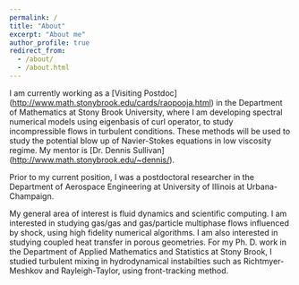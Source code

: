 ```yaml
---
permalink: /
title: "About"
excerpt: "About me"
author_profile: true
redirect_from: 
  - /about/
  - /about.html
---
```


I am currently working as a [Visiting Postdoc] (http://www.math.stonybrook.edu/cards/raopooja.html) in the Department of Mathematics at Stony Brook University, where I am developing spectral numerical models using eigenbasis of curl operator, to study incompressible flows in turbulent conditions. These methods will be used to study the potential blow up of Navier-Stokes equations in low viscosity regime. My mentor is [Dr. Dennis Sullivan] (http://www.math.stonybrook.edu/~dennis/).

Prior to my current position, I was a postdoctoral researcher in the Department of Aerospace Engineering at University of Illinois at Urbana-Champaign.

My general area of interest is fluid dynamics and scientific computing. I am interested in studying gas/gas and gas/particle multiphase flows influenced by shock, using high fidelity numerical algorithms. I am also interested in studying coupled heat transfer in porous geometries. For my Ph. D. work in the Department of Applied Mathematics and Statistics at Stony Brook, I studied turbulent mixing in hydrodynamical instabilties such as Richtmyer-Meshkov and Rayleigh-Taylor, using front-tracking method.

